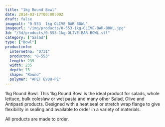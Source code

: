 ```yaml
---
title: "1kg Round Bowl"
date: 2014-03-17T00:00:00Z
draft: false
imagealt: "0-553  1kg OLIVE BAR BOWL"
imageurl: "/img/products/0-553-1kg-OLIVE-BAR-BOWL.jpg"
3d: "/3d/products/0-553-1kg-OLIVE-BAR-BOWL.stl"
category: ["Salad"]
type: ["Bowl"]
productinfo:
  internetno: "D731"
  productno: "0-553"
  length: 235
  width: 235
  depth: 75
  shape: "Round"
  polymer: "APET EVOH-PE"
---
```

1kg Round Bowl. This 1kg Round Bowl is the ideal product for salads, whole lettuce, bulk coleslaw or wet pasta and many other Salad, Olive and Antipasti products. Designed with a heat seal or stretch wrap flange to give flexibility in sealing and available to order in a variety of materials.

All products are made to order.

 